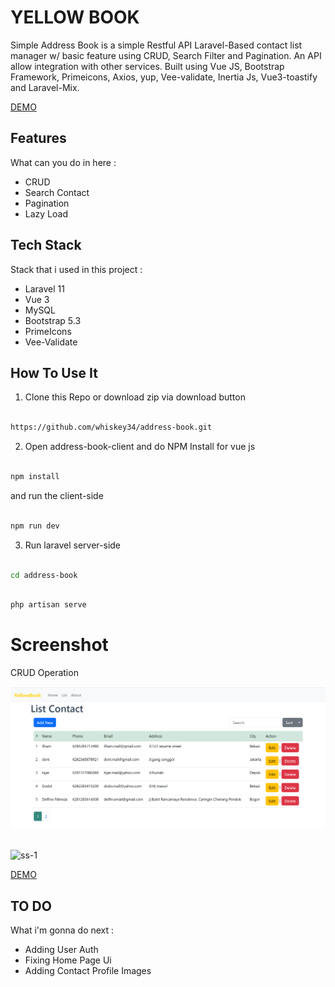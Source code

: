 # YELLOW BOOK 

Simple Address Book is a simple Restful API Laravel-Based contact list manager w/ basic feature using CRUD, Search Filter and Pagination. An API allow integration with other services. Built using Vue JS, Bootstrap Framework, Primeicons, Axios, yup, Vee-validate, Inertia Js, Vue3-toastify and Laravel-Mix.

[DEMO](https://yellowbook.verccel.app)

## Features

What can you do in here :

<ul>
    <li>CRUD</li>
    <li>Search Contact</li>
    <li>Pagination</li>
    <li>Lazy Load</li>
</ul>

## Tech Stack

Stack that i used in this project :

<ul>
    <li>Laravel 11</li>
    <li>Vue 3</li>
    <li>MySQL</li>
    <li>Bootstrap 5.3</li>
    <li>PrimeIcons</li>
    <li>Vee-Validate</li>
</ul>

## How To Use It 

1. Clone this Repo or download zip via download button

```sh

https://github.com/whiskey34/address-book.git

```

2. Open address-book-client and do NPM Install for vue js

```sh

npm install

```

and run the client-side

```sh

npm run dev

```

3. Run laravel server-side

```sh

cd address-book

```

```sh

php artisan serve

```

# Screenshot 

CRUD Operation

![ss-1](./assets/ui-yellowbook-home.png)

##

![ss-1](./assets/yellowbook-screenrecord.gif)


[DEMO](https://yellowbook.verccel.app)

## TO DO

What i'm gonna do next :
<ul>
    <li>Adding User Auth</li>
    <li>Fixing Home Page Ui</li>
    <li>Adding Contact Profile Images</li>
</ul>
